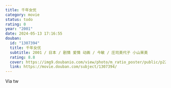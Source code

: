 ```yaml
---
title: 千年女优
category: movie
status: todo
rating: 0
year: "2001"
date: 2024-05-13 17:16:55
douban:
  id: "1307394"
  title: 千年女优
  subtitle: 2001 / 日本 / 剧情 爱情 动画 / 今敏 / 庄司美代子 小山茉美
  rating: 8.8
  cover: https://img9.doubanio.com/view/photo/m_ratio_poster/public/p2215102596.jpg
  link: https://movie.douban.com/subject/1307394/
---
```


Via tw 